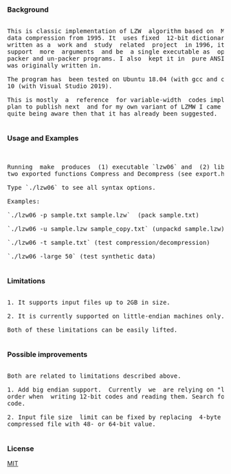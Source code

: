 ### Background 

<pre>

This is classic implementation of LZW  algorithm based on  Mark Nelson's book on
data compression from 1995. It  uses fixed  12-bit dictionary codes.  Originally
written as a  work and  study  related  project  in 1996, it has been updated to
support  more  arguments  and be  a single executable as  opposed  to individual 
packer and un-packer programs. I also  kept it in  pure ANSI C (see Makefile) it 
was originally written in. 

The program has  been tested on Ubuntu 18.04 (with gcc and clang) and on Windows 
10 (with Visual Studio 2019).

This is mostly  a  reference  for variable-width  codes implementations of LZW I
plan to publish next  and for my own variant of LZMW I came up  around 1996, not 
quite being aware then that it has already been suggested. 

</pre>

### Usage and Examples 

<pre> 

Running  make  produces  (1) executable `lzw06` and  (2) library `liblzw06` with 
two exported functions Compress and Decompress (see export.h).   

Type `./lzw06` to see all syntax options. 

Examples: 

`./lzw06 -p sample.txt sample.lzw`  (pack sample.txt)

`./lzw06 -u sample.lzw sample_copy.txt` (unpackd sample.lzw)

`./lzw06 -t sample.txt` (test compression/decompression)

`./lzw06 -large 50` (test synthetic data)

</pre>

### Limitations

<pre>

1. It supports input files up to 2GB in size. 

2. It is currently supported on little-endian machines only. 

Both of these limitations can be easily lifted. 

</pre>

### Possible improvements 

<pre>

Both are related to limitations described above. 

1. Add big endian support.  Currently  we  are relying on "little  endian"  byte
order when  writing 12-bit codes and reading them. Search for "little endian" in
code. 

2. Input file size  limit can be fixed by replacing  4-byte file  size header in
compressed file with 48- or 64-bit value. 

</pre>

### License 

[MIT](https://choosealicense.com/licenses/mit/) 
